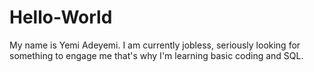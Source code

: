 # Hello-World
My name is Yemi Adeyemi. I am currently jobless, seriously looking for something to engage me that's why I'm learning basic coding and SQL.
